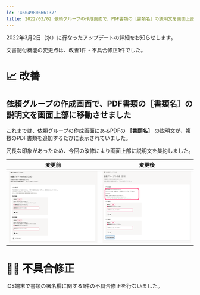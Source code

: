 ```yaml
---
id: '4604980666137'
title: 2022/03/02 依頼グループの作成画面で、PDF書類の［書類名］の説明文を画面上部に移動させました 他1件
---
```

2022年3月2日（水）に行なったアップデートの詳細をお知らせします。

文書配付機能の変更点は、改善1件・不具合修正1件でした。

# 📈 改善

## 依頼グループの作成画面で、PDF書類の［書類名］の説明文を画面上部に移動させました

これまでは、依頼グループの作成画面にあるPDFの **［書類名］** の説明文が、複数のPDF書類を追加するたびに表示されていました。

冗長な印象があったため、今回の改修により画面上部に説明文を集約しました。

| 変更前 | 変更後 |
| --- | --- |
| ![](./upload_4532b3293801608e67c35edb04a4c63d.png) | ![](./upload_b2bc81aff5f27b549c0b30406233476b-1-2.png) |

# 👨‍⚕️ 不具合修正

iOS端末で書類の署名欄に関する1件の不具合修正を行ないました。
